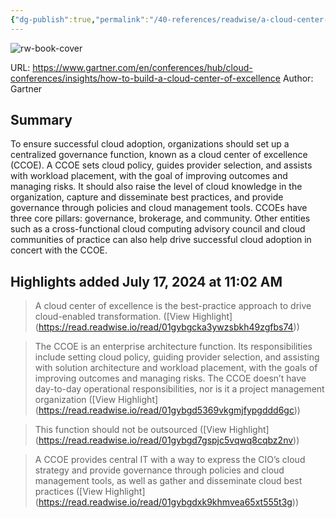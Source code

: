 ```yaml
---
{"dg-publish":true,"permalink":"/40-references/readwise/a-cloud-center-of-excellence-is-the-best-practice-approach-to-drive-cloud-enabled-transformation/","tags":["rw/articles"]}
---
```


![rw-book-cover](https://emtemp.gcom.cloud/ngw/eventassets/en/conferences/hub/cloud/images/how-to-build-a-cloud-center-of-excellence-tile.png)
  
URL: https://www.gartner.com/en/conferences/hub/cloud-conferences/insights/how-to-build-a-cloud-center-of-excellence
Author: Gartner

## Summary

To ensure successful cloud adoption, organizations should set up a centralized governance function, known as a cloud center of excellence (CCOE). A CCOE sets cloud policy, guides provider selection, and assists with workload placement, with the goal of improving outcomes and managing risks. It should also raise the level of cloud knowledge in the organization, capture and disseminate best practices, and provide governance through policies and cloud management tools. CCOEs have three core pillars: governance, brokerage, and community. Other entities such as a cross-functional cloud computing advisory council and cloud communities of practice can also help drive successful cloud adoption in concert with the CCOE.

## Highlights added July 17, 2024 at 11:02 AM
>A cloud center of excellence is the best-practice approach to drive cloud-enabled transformation. ([View Highlight] (https://read.readwise.io/read/01gybgcka3ywzsbkh49zgfbs74))


>The CCOE is an enterprise architecture function. Its responsibilities include setting cloud policy, guiding provider selection, and assisting with solution architecture and workload placement, with the goals of improving outcomes and managing risks. The CCOE doesn’t have day-to-day operational responsibilities, nor is it a project management organization ([View Highlight] (https://read.readwise.io/read/01gybgd5369vkgmjfypgddd6gc))


>This function should not be outsourced ([View Highlight] (https://read.readwise.io/read/01gybgd7gspjc5vqwq8cqbz2nv))


>A CCOE provides central IT with a way to express the CIO’s cloud strategy and provide governance through policies and cloud management tools, as well as gather and disseminate cloud best practices ([View Highlight] (https://read.readwise.io/read/01gybgdxk9khmvea65xt555t3g))


